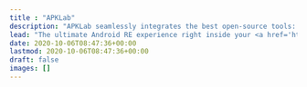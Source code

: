 ```yaml
---
title : "APKLab"
description: "APKLab seamlessly integrates the best open-source tools: <a href='https://github.com/quark-engine/quark-engine'>Quark-Engine</a>, <a href='https://ibotpeaches.github.io/Apktool'>Apktool</a>, <a href='https://github.com/skylot/jadx'>Jadx</a>, <a href='https://github.com/patrickfav/uber-apk-signer'>uber-apk-signer</a>, <a href='https://github.com/shroudedcode/apk-mitm'>apk-mitm</a> and more to the excellent VS Code so you can focus on app analysis and get it done without leaving the IDE."
lead: "The ultimate Android RE experience right inside your <a href='https://code.visualstudio.com/'>VS Code</a>."
date: 2020-10-06T08:47:36+00:00
lastmod: 2020-10-06T08:47:36+00:00
draft: false
images: []
---
```

